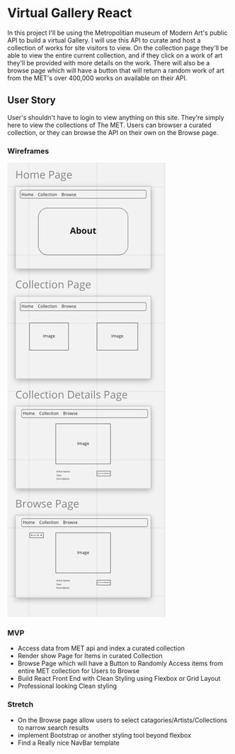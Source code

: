# Virtual Gallery React

In this project I'll be using the Metropolitian museum of Modern Art's public API to build a virtual Gallery.  I will use this API to curate and host a collection of works for site visitors to view.  On the collection page they'll be able to view the entire current collection, and if they click on a work of art they'll be provided with more details on the work.  There will also be a  browse page which will have a button that will return a random work of art from the MET's over 400,000 works on available on their API. 

## User Story

User's shouldn't have to login to view anything on this site.  They're simply here to view the collections of The MET. Users can browser a curated collection, or they can browse the API on their own on the Browse page. 

### Wireframes

!["WireFrame"](./Images/WireFram_Proj3.PNG)

### MVP

- Access data from MET api and index a curated collection
- Render show Page for Items in curated Collection
- Browse Page which will have a Button to Randomly Access items from entire MET collection for Users to Browse
- Build React Front End with Clean Styling using Flexbox or Grid Layout
- Professional looking Clean styling

### Stretch

- On the Browse page allow users to select catagories/Artists/Collections to narrow search results
- implement Bootstrap or another styling tool beyond flexbox
- Find a Really nice NavBar template
